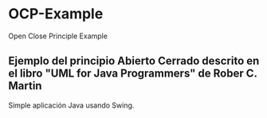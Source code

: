 # OCP-Example
Open Close Principle Example
## Ejemplo del principio Abierto Cerrado descrito en el libro "UML for Java Programmers" de Rober C. Martin
Simple aplicación Java usando Swing.
